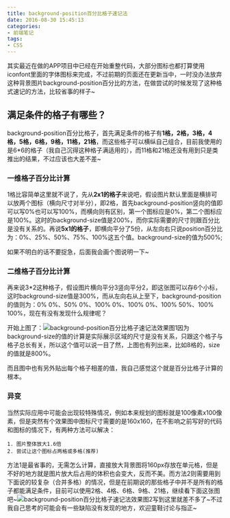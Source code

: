 ```yaml
---
title: background-position百分比格子速记法
date: 2016-08-30 15:45:13
categories:
- 前端笔记
tags:
- CSS
---
```

其实最近在做的APP项目中已经在开始重整代码，大部分图标也都打算使用iconfont里面的字体图标来完成，不过前期的页面还在更新当中，一时没办法放弃这种背景图片background-position百分比的方法，在做尝试的时候发现了这种格式速记的方法，比较省事的样子~

## 满足条件的格子有哪些？ ##
background-position百分比格子，首先满足条件的格子有**1格，2格，3格，4格，5格，6格，9格，11格，21格**，而这些格子可以横纵自己组合，目前我使用的是6*6的格子（我自己沉得这种格子满适用的），而11格和21格还没有用到只是类推出的结果，不过应该也大差不差~
### 一维格子百分比计算 ###
1格比容简单这里就不说了，先从**2x1的格子**来说吧，假设图片默认里面是横排可以放两个图标（横向尺寸对半分），即2格，首先background-position竖向的值即可以写0%也可以写100%，而横向则有区别，第一个图标应是0%，第二个图标应是100%。这时的background-size值是200%，而你实际需要的尺寸则跟百分比是没有关系的。再说**5x1的格子**，即横向平分了5份，从左向右只说position百分比为：0%、25%、50%、75%、100%这五个值。background-size的值为500%;

如果不明白的话不要捉急，后面我会画个图说明一下~

### 二维格子百分比计算 ###
再来说3*2这种格子，假设图片横向平分3竖向平分2，即这张图可以存6个小标，这时background-size值是300%，而从左向右从上至下，background-position的值则为：0% 0%、50% 0%、100% 0%、100% 0%、100% 50%、100% 100%，现在有没有发现什么规律呢？

开始上图了：![background-position百分比格子速记法效果图1](/theme-z/public/img/1-160S01A420530.png)因为background-size的值的计算是实际展示区域的尺寸是没有关系，只跟这个格子与格子总长有关，所以这个值可以说一目了然，上图也有列出来，比如8格的，size的值就是800%。

而且图中也有另外贴出每个格子相差的值，我自己感觉这个就是百分比格子计算的根本。

### 异变 ###
当然实际应用中可能会出现较特殊情况，例如本来规划的图标就是100像素x100像素，但是突然有个效果图中图标尺寸需要的是160x160，在不影响之前写好的代码和图标的情况下，有两种方法可以解决：
```pre
1. 图片整体放大1.6倍
2. 尝试让这个图标占两格或多格(推荐)
```
方法1是最省事的，无需怎么计算，直接放大背景图将160px存放在单元格，但是不好的地方就是图片放大后占用的体积也会变大，反而不美。而方法2则需要用到下面说的较复杂（合并多格）的情况，但是在前期说的那些格子中并不是所有的格子都能满足条件，目前可以使用2格、4格、6格、9格、21格，继续看下面这张图吧~![background-position百分比格子速记法效果图2](/theme-z/public/img/1-160S01A340309.png)写到这里就差不多了~不过我自己思考的可能会有一些缺陷没有发现的地方，欢迎童鞋讨论与指正~





